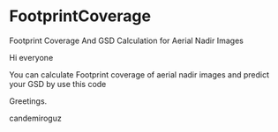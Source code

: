 # FootprintCoverage
Footprint Coverage And GSD Calculation for Aerial Nadir Images

Hi everyone

You can calculate Footprint coverage of aerial nadir images and predict your GSD by use this code

Greetings.

candemiroguz
